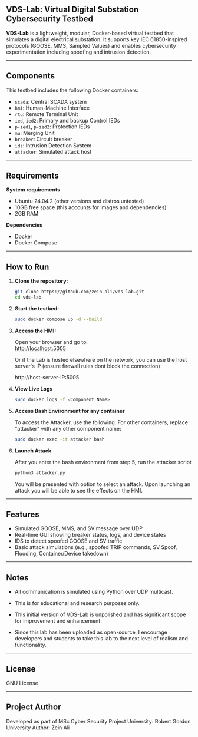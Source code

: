 ## VDS-Lab: Virtual Digital Substation Cybersecurity Testbed

**VDS-Lab** is a lightweight, modular, Docker-based virtual testbed that simulates a digital electrical substation. It supports key IEC 61850-inspired protocols (GOOSE, MMS, Sampled Values) and enables cybersecurity experimentation including spoofing and intrusion detection.

---

## Components

This testbed includes the following Docker containers:

- `scada`: Central SCADA system
- `hmi`: Human-Machine Interface
- `rtu`: Remote Terminal Unit
- `ied`, `ied2`: Primary and backup Control IEDs
- `p-ied1`, `p-ied2`: Protection IEDs
- `mu`: Merging Unit 
- `breaker`: Circuit breaker
- `ids`: Intrusion Detection System 
- `attacker`: Simulated attack host

---

## Requirements

**System requirements**

- Ubuntu 24.04.2 (other versions and distros untested)
- 10GB free space (this accounts for images and dependencies)
- 2GB RAM

**Dependencies**

- Docker
- Docker Compose

---

## How to Run

1. **Clone the repository:**

   ```bash
   git clone https://github.com/zein-ali/vds-lab.git
   cd vds-lab
   ```

2. **Start the testbed:**

   ```bash
   sudo docker compose up -d --build
   ```

3. **Access the HMI:**

   Open your browser and go to:  
   [http://localhost:5005](http://localhost:5005)

   Or if the Lab is hosted elsewhere on the network, you can use the host server's IP (ensure firewall rules dont block       the connection)
   
   http://host-server-IP:5005

5. **View Live Logs**

   ```bash
   sudo docker logs -f <Component Name>
   ```

6. **Access Bash Environment for any container**

   To access the Attacker, use the following. For other containers, replace "attacker" with any other component name:

   ```bash
   sudo docker exec -it attacker bash
   ```
7. **Launch Attack**

   After you enter the bash environment from step 5, run the attacker script

   ```bash
   python3 attacker.py
   ```

   You will be presented with option to select an attack. Upon launching an attack you will be able to see the effects on     the HMI.


---


## Features

- Simulated GOOSE, MMS, and SV message over UDP
- Real-time GUI showing breaker status, logs, and device states
- IDS to detect spoofed GOOSE and SV traffic
- Basic attack simulations (e.g., spoofed TRIP commands, SV Spoof, Flooding, Container/Device takedown)


---

## Notes

- All communication is simulated using Python over UDP multicast.
- This is for educational and research purposes only.

- This initial version of VDS-Lab is unpolished and has significant scope for improvement and enhancement. 
- Since this lab has been uploaded as open-source, I encourage developers and students to take this lab to the next level of realism and functionality.

---

## License 

GNU License

---

## Project Author

Developed as part of MSc Cyber Security Project 
University: Robert Gordon University
Author: Zein Ali
